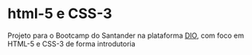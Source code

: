 # html-5 e CSS-3

Projeto para o Bootcamp do Santander na plataforma [DIO](web.dio.me), com foco em HTML-5 e CSS-3 de forma introdutoria
